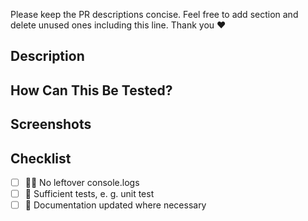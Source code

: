 Please keep the PR descriptions concise. Feel free to add section and delete unused ones including this line. Thank you ❤️

## Description

<!-- Provide a concise description of your changes -->

## How Can This Be Tested?

<!-- Describe how the changes can be tested -->

## Screenshots

<!-- Add any screenshots, if applicable -->

## Checklist

- [ ] 🙅‍♀️ No leftover console.logs
- [ ] 🦾 Sufficient tests, e. g. unit test
- [ ] 🫶 Documentation updated where necessary
